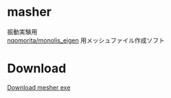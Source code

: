 # masher
振動実験用  
[nqomorita/monolis_eigen](https://github.com/nqomorita/monolis_eigen) 用メッシュファイル作成ソフト
# Download
[Download mesher exe](https://drive.google.com/file/d/15RO2ftRuNR8UhqLRHG2wCNe63SfUPVrs/view?usp=sharing)
